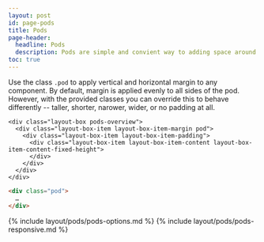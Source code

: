 ```yaml
---
layout: post
id: page-pods
title: Pods
page-header:
  headline: Pods
  description: Pods are simple and convient way to adding space around your content.  With provided classes, you can quickly define layout rules that fit the requirements of your project.
toc: true
---
```


Use the class `.pod` to apply vertical and horizontal margin to any component. By default, margin is applied evenly to all sides of the pod. However, with the provided classes you can override this to behave differently -- taller, shorter, narower, wider, or no padding at all.

<div class="panel">

  <div class="panel-cell">

    <div class="layout-box pods-overview">
      <div class="layout-box-item layout-box-item-margin pod">
        <div class="layout-box-item layout-box-item-padding">
          <div class="layout-box-item layout-box-item-content layout-box-item-content-fixed-height">
          </div>
        </div>
      </div>
    </div>

  </div>

  <div class="panel-cell panel-cell-light panel-cell-code-block" markdown="1">

```html
<div class="pod">
  …
</div>
```

  </div>

</div>

{% include layout/pods/pods-options.md %}
{% include layout/pods/pods-responsive.md %}

